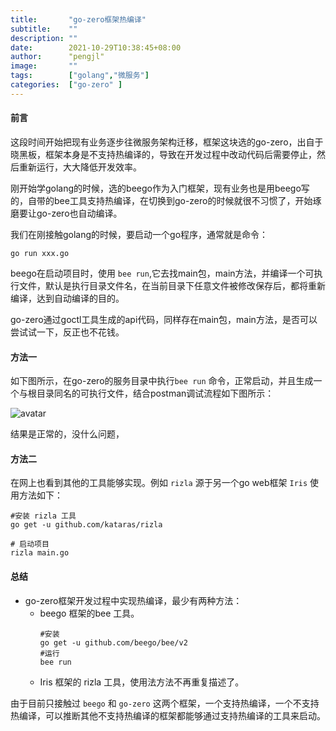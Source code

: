 ```yaml
---
title:       "go-zero框架热编译"
subtitle:    ""
description: ""
date:        2021-10-29T10:38:45+08:00
author:      "pengjl"
image:       ""
tags:        ["golang","微服务"]
categories:  ["go-zero" ]
---
```


#### 前言

这段时间开始把现有业务逐步往微服务架构迁移，框架这块选的go-zero，出自于晓黑板，框架本身是不支持热编译的，导致在开发过程中改动代码后需要停止，然后重新运行，大大降低开发效率。

刚开始学golang的时候，选的beego作为入门框架，现有业务也是用beego写的，自带的bee工具支持热编译，在切换到go-zero的时候就很不习惯了，开始琢磨要让go-zero也自动编译。

我们在刚接触golang的时候，要启动一个go程序，通常就是命令：
``` shell
go run xxx.go
``` 
beego在启动项目时，使用 `bee run`,它去找main包，main方法，并编译一个可执行文件，默认是执行目录文件名，在当前目录下任意文件被修改保存后，都将重新编译，达到自动编译的目的。

go-zero通过goctl工具生成的api代码，同样存在main包，main方法，是否可以尝试试一下，反正也不花钱。

#### 方法一
如下图所示，在go-zero的服务目录中执行`bee run` 命令，正常启动，并且生成一个与根目录同名的可执行文件，结合postman调试流程如下图所示：

![avatar](/img/2021-10-29-02.png)

结果是正常的，没什么问题，

#### 方法二

在网上也看到其他的工具能够实现。例如 `rizla` 源于另一个go web框架 `Iris` 使用方法如下：

```shell
#安装 rizla 工具
go get -u github.com/kataras/rizla

# 启动项目
rizla main.go
```

#### 总结

- go-zero框架开发过程中实现热编译，最少有两种方法：
  - beego 框架的bee 工具。
    ``` shell
    #安装
    go get -u github.com/beego/bee/v2
    #运行
    bee run
  - Iris 框架的 rizla 工具，使用法方法不再重复描述了。

由于目前只接触过 `beego` 和 `go-zero` 这两个框架，一个支持热编译，一个不支持热编译，可以推断其他不支持热编译的框架都能够通过支持热编译的工具来启动。